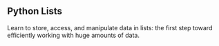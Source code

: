 ## Python Lists

Learn to store, access, and manipulate data in lists: the first step toward efficiently working with huge amounts of data.
